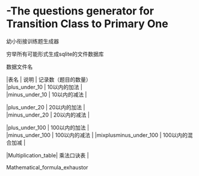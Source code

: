 # -The questions generator for  Transition Class to Primary One
幼小衔接训练题生成器  


穷举所有可能形式生成sqlite的文件数据库  

数据文件名


|表名 | 说明 | 记录数（题目的数量）   
|plus_under_10 | 10以内的加法 |  
|minus_under_10 | 10以内的减法 |

|plus_under_20 | 20以内的加法 |  
|minus_under_20 | 20以内的减法 | 

|plus_under_100 | 100以内的加法 |  
|minus_under_100 | 100以内的减法 | 
|mixplusminus_under_100 | 100以内的混合加减 |  


|Multiplication_table| 乘法口诀表 |


Mathematical_formula_exhaustor

